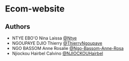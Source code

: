 # Ecom-website

## Authors

- NTYE EBO'O Nina Laissa [@Ntye](https://www.github.com/Ntye)
- NGOUPAYE DJIO Thierry [@ThierryNgoupaye](https://www.github.com/ThierryNgoupaye)
- NGO BASSOM Anne Rosalie [@Ngo-Bassom-Anne-Rosa](https://www.github.com/ThierryNgoupaye)
- Njiockou Hairbel Calvino [@NJIOCKOUHairbel](https://www.github.com/NJIOCKOUHairbel)
